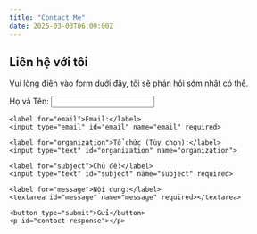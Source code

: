 ```yaml
---
title: "Contact Me"
date: 2025-03-03T06:00:00Z
---
```


<h2>Liên hệ với tôi</h2>
<p>Vui lòng điền vào form dưới đây, tôi sẽ phản hồi sớm nhất có thể.</p>

<form id="contact-form">
    <label for="name">Họ và Tên:</label>
    <input type="text" id="name" name="name" required>

    <label for="email">Email:</label>
    <input type="email" id="email" name="email" required>

    <label for="organization">Tổ chức (Tùy chọn):</label>
    <input type="text" id="organization" name="organization">

    <label for="subject">Chủ đề:</label>
    <input type="text" id="subject" name="subject" required>

    <label for="message">Nội dung:</label>
    <textarea id="message" name="message" required></textarea>

    <button type="submit">Gửi</button>
    <p id="contact-response"></p>
</form>

<script>
const contactAPIUrl = "https://255125pygl.execute-api.ap-southeast-1.amazonaws.com/production/contact";

document.getElementById("contact-form").addEventListener("submit", function(event) {
    event.preventDefault();
    
    const formData = {
        name: document.getElementById("name").value,
        email: document.getElementById("email").value,
        organization: document.getElementById("organization").value || "",
        subject: document.getElementById("subject").value || "",
        message: document.getElementById("message").value
    };

    fetch(contactAPIUrl, {
        method: "POST",
        body: JSON.stringify(formData), // 🔥 Gửi dữ liệu dưới dạng JSON
        headers: { "Content-Type": "application/json" }
    })
    .then(response => response.json())
    .then(data => {
        console.log("Dữ liệu từ API:", data);
        document.getElementById("contact-response").innerText = data.message || "Gửi thành công!";
    })
    .catch(error => {
        document.getElementById("contact-response").innerText = "Có lỗi xảy ra, vui lòng thử lại!";
        console.error("Lỗi khi gửi contact form:", error);
    });
});
</script>
